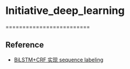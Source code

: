 # Initiative_deep_learning
=========================

Reference
------------
* [BiLSTM+CRF 实现 sequence labeling ](https://blog.csdn.net/scotfield_msn/article/details/60339415)
